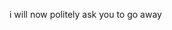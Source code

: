 i will now politely ask you to go away
<!---
Cybertet/Cybertet is a ✨ special ✨ repository because its `README.md` (this file) appears on your GitHub profile.
You can click the Preview link to take a look at your changes.
--->
